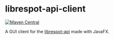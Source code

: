 # librespot-api-client
[![Maven Central](https://maven-badges.herokuapp.com/maven-central/xyz.gianlu.librespot/librespot-api-client/badge.svg)](https://maven-badges.herokuapp.com/maven-central/xyz.gianlu.librespot/librespot-api-client)

A GUI client for the [librespot-api](https://github.com/librespot-org/librespot-java/tree/master/api) made with JavaFX.